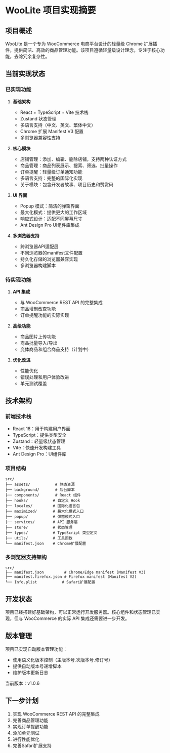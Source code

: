 # WooLite 项目实现摘要

## 项目概述

WooLite 是一个专为 WooCommerce 电商平台设计的轻量级 Chrome 扩展插件，提供简洁、高效的商品管理功能。该项目遵循轻量级设计理念，专注于核心功能，去除冗余复杂性。

## 当前实现状态

### 已实现功能

1. **基础架构**
   - React + TypeScript + Vite 技术栈
   - Zustand 状态管理
   - 多语言支持（中文、英文、繁体中文）
   - Chrome 扩展 Manifest V3 配置
   - 多浏览器兼容性支持

2. **核心模块**
   - 店铺管理：添加、编辑、删除店铺，支持两种认证方式
   - 商品管理：商品列表展示、搜索、筛选、批量操作
   - 订单提醒：轻量级订单通知功能
   - 多语言支持：完整的国际化实现
   - 关于模块：包含开发者故事、项目历史和赞赏码

3. **UI 界面**
   - Popup 模式：简洁的弹窗界面
   - 最大化模式：提供更大的工作区域
   - 响应式设计：适配不同屏幕尺寸
   - Ant Design Pro UI组件库集成

4. **多浏览器支持**
   - 跨浏览器API适配层
   - 不同浏览器的manifest文件配置
   - 持久化存储的浏览器兼容实现
   - 多浏览器构建脚本

### 待实现功能

1. **API 集成**
   - 与 WooCommerce REST API 的完整集成
   - 商品增删改查功能
   - 订单提醒功能的实际实现

2. **高级功能**
   - 商品图片上传功能
   - 商品批量导入/导出
   - 变体商品和组合商品支持（计划中）

3. **优化改进**
   - 性能优化
   - 错误处理和用户体验改进
   - 单元测试覆盖

## 技术架构

### 前端技术栈
- React 18：用于构建用户界面
- TypeScript：提供类型安全
- Zustand：轻量级状态管理
- Vite：快速开发构建工具
- Ant Design Pro：UI组件库

### 项目结构
```
src/
├── assets/           # 静态资源
├── background/       # 后台脚本
├── components/       # React 组件
├── hooks/           # 自定义 Hook
├── locales/         # 国际化语言包
├── maximized/       # 最大化模式入口
├── popup/           # 弹窗模式入口
├── services/        # API 服务层
├── store/           # 状态管理
├── types/           # TypeScript 类型定义
├── utils/           # 工具函数
└── manifest.json    # Chrome扩展配置
```

### 多浏览器支持架构
```
src/
├── manifest.json         # Chrome/Edge manifest (Manifest V3)
├── manifest.firefox.json # Firefox manifest (Manifest V2)
└── Info.plist           # Safari扩展配置
```

## 开发状态

项目已经搭建好基础架构，可以正常运行开发服务器。核心组件和状态管理已实现，但与 WooCommerce 的实际 API 集成还需要进一步开发。

## 版本管理

项目已实现自动版本管理功能：
- 使用语义化版本控制（主版本号.次版本号.修订号）
- 提供自动版本号递增脚本
- 维护版本更新日志

当前版本：v1.0.6

## 下一步计划

1. 实现 WooCommerce REST API 的完整集成
2. 完善商品管理功能
3. 实现订单提醒功能
4. 添加单元测试
5. 进行性能优化
6. 完善Safari扩展支持